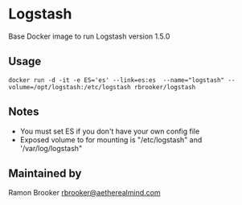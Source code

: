 Logstash  
========

Base Docker image to run Logstash version 1.5.0



Usage
-----
```
docker run -d -it -e ES='es' --link=es:es  --name="logstash" --volume=/opt/logstash:/etc/logstash rbrooker/logstash
```

Notes
-----

* You must set ES if you don't have your own config file
* Exposed volume to for mounting is "/etc/logstash" and '/var/log/logstash"





Maintained by 
-------------

Ramon Brooker <rbrooker@aetherealmind.com>
